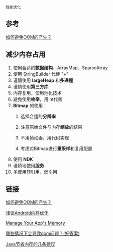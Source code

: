 `性能优化`

## 参考

[如何避免OOM的产生？](../记忆/如何避免OOM的产生？.md)

## 减少内存占用

1. 使用合适的**数据结构**，ArrayMap、SparseArray
2. 使用 StringBuilder 代替 "+"
3. 谨慎使用 **largeHeap** 和**多进程**
4. 谨慎使用**第三方库**
5. 内存复用，使用池化技术
6. 避免使用**枚举**，用int代替
7. **Bitmap** 的使用：
    1. 选择合适的**分辨率**
    
    2. 注意原始文件与内存**缩放**的结果
    3. 不用帧动画，用代码实现
    4. 考虑对Bitmap进行**重采样**和复用配置
8. 使用 **NDK**
9. 谨慎地使用**服务**
10. 多使用软引用，弱引用

## 链接
[如何避免OOM的产生？](https://coding.imooc.com/lesson/317.html#mid=22314)

[浅谈Android内存优化](https://juejin.im/post/6844903805931225101#heading-9)

[Manage Your App's Memory](https://developer.android.com/topic/performance/memory#Services)

[哪些情况下会导致oom问题？(好答案)](https://github.com/Moosphan/Android-Daily-Interview/issues/5)

[Java节省内存的几条建议](https://blog.csdn.net/numbibi/article/details/7492808)
